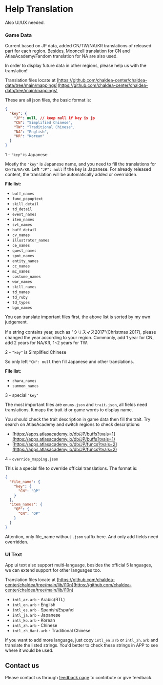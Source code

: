 # Help Translation

Also UI/UX needed.

### Game Data

Current based on JP data, added CN/TW/NA/KR translations of released part for each region. Besides, Mooncell translation for CN and AtlasAcademy/Fandom translation for NA are also used.

In order to display future data in other regions, please help us with the translation! 

Translation files locate at [https://github.com/chaldea-center/chaldea-data/tree/main/mappings](https://github.com/chaldea-center/chaldea-data/tree/main/mappings)

These are all json files, the basic format is: 

```json
{
  "key": {
    "JP": null, // keep null if key is jp
    "CN": "Simplified Chinese",
    "TW": "Traditional Chinese",
    "NA": "English",
    "KR": "Korean"
  }
}
```
1 - `"key"` is Japanese

Mostly the `"key"` is Japanese name, and you need to fill the translations for `CN/TW/NA/KR`. Left `"JP": null` if the key is Japanese. For already released content, the translation will be automatically added or overridden.

**File list:**

- `buff_names`
- `func_popuptext`
- `skill_detail`
- `td_detail`
- `event_names`
- `item_names`
- `svt_names`
- `buff_detail`
- `cv_names`
- `illustrator_names`
- `ce_names`
- `quest_names`
- `spot_names`
- `entity_names`
- `cc_names`
- `mc_names`
- `costume_names`
- `war_names`
- `skill_names`
- `td_names`
- `td_ruby`
- `td_types`
- `bgm_names`
  
You can translate important files first, the above list is sorted by my own judgement.

If a string contains year, such as "クリスマス2017"(Christmas 2017), please changed the year according to your region. Commonly, add 1 year for CN, add 2 years for NA/KR, 1~2 years for TW.


2 - `"key"` is Simplified Chinese

So only left `"CN": null` then fill Japanese and other translations.

**File list:**
- `chara_names`
- `summon_names`
  
3 - special `"key"`

The most important files are `enums.json` and `trait.json`, all fields need translations. It maps the trait id or game words to display name. 

You should check the trait description in game data then fill the trait.
Try search on AtlasAcademy and switch regions to check descriptions:
- [https://apps.atlasacademy.io/db/JP/buffs?tvals=1](https://apps.atlasacademy.io/db/JP/buffs?tvals=1)
- [https://apps.atlasacademy.io/db/JP/funcs?tvals=2](https://apps.atlasacademy.io/db/JP/funcs?tvals=2)


4 - `override_mapping.json`

This is a special file to override official translations. The format is:

```json
{
  "file_name": {
    "key": {
      "CN": "QP"
    }
  },
  "item_names": {
    "QP": {
      "CN": "QP"
    }
  }
}
```

Attention, only file_name without `.json` suffix here. And only add fields need overridden.


### UI Text

App ui text also support multi-language, besides the official 5 languages, we can extend support for other languages too.

Translation files locate at [https://github.com/chaldea-center/chaldea/tree/main/lib/l10n](https://github.com/chaldea-center/chaldea/tree/main/lib/l10n)

- `intl_ar.arb` - Arabic(RTL)
- `intl_en.arb` - English
- `intl_es.arb` - Spanish/Español
- `intl_ja.arb` - Japanese
- `intl_ko.arb` - Korean
- `intl_zh.arb` - Chinese
- `intl_zh_Hant.arb` - Traditional Chinese

If you want to add more language, just copy `intl_en.arb` or `intl_zh.arb` and translate the listed strings.
You'd better to check these strings in APP to see where it would be used.

## Contact us

Please contact us through [feedback page](./feedback.md) to contribute or give feedback.
